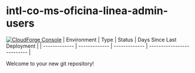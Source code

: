 # intl-co-ms-oficina-linea-admin-users

<!-- forge.header -->
[![CloudForge Console][console_shield]][console_url] 
| Environment   | Type          | Status        | Days Since Last Deployment |
| ------------- | ------------- | ------------- | -------------------------- |
<!-- /forge.header -->

<!-- Add your content here -->
Welcome to your new git repository!


<!-- forge.links -->

[console_url]: https://console.forge.lmig.com/artifact/f634dd09-4e6a-4761-9c9b-3a1f7c55b650 "Console URL"
[console_shield]: https://shields.lmig.com/static.svg?label=CloudForge%20Console&message=intl-co-ms-oficina-linea-admin-users&colorA=1A1446&colorB=78E1E1



<!-- /forge.links -->

